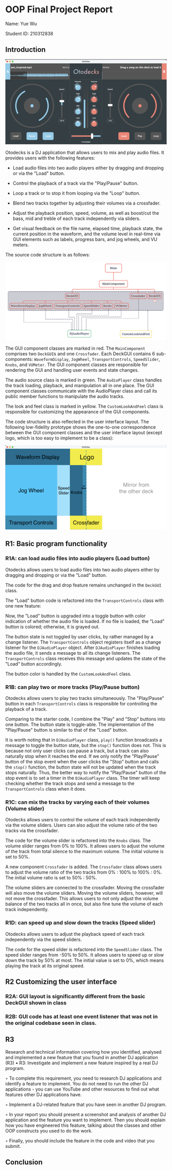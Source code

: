 # OOP Final Project Report

Name: Yue Wu

Student ID: 210312838

## Introduction

![The user interface of Otodecks](0.png)

Otodecks is a DJ application that allows users to mix and play audio files. It provides users with the following features:

- Load audio files into two audio players either by dragging and dropping or via the "Load" button.

- Control the playback of a track via the "Play/Pause" button.

- Loop a track or to stop it from looping via the "Loop" button.

- Blend two tracks together by adjusting their volumes via a crossfader.

- Adjust the playback position, speed, volume, as well as boost/cut the bass, mid and treble of each track independently via sliders.

- Get visual feedback on the file name, elapsed time, playback state, the current position in the waveform, and the volume level in real-time via GUI elements such as labels, progress bars, and jog wheels, and VU meters.

The source code structure is as follows:

![The code structure of Otodecks](2.png)

The GUI component classes are marked in red. The `MainComponent` comprises two `DeckGUI`s and one `Crossfader`. Each DeckGUI contains 6 sub-components: `WaveformDisplay`, `JogWheel`, `TransportControls`, `SpeedSlider`, `Knobs`, and `VUMeter`. The GUI component classes are responsible for rendering the GUI and handling user events and state changes.

The audio source class is marked in green. The `AudioPlayer` class handles the track loading, playback, and manipulation all in one place. The GUI component classes communicate with the AudioPlayer class and call its public member functions to manipulate the audio tracks.

The look and feel class is marked in yellow. The `CustomLookAndFeel` class is responsible for customizing the appearance of the GUI components.

The code structure is also reflected in the user interface layout. The following low-fidelity prototype shows the one-to-one correspondence between the GUI component classes and the user interface layout (except logo, which is too easy to implement to be a class):

![The low-fidelity prototype of Otodecks](1.png)

## R1: Basic program functionality

### R1A: can load audio files into audio players (Load button)

Otodecks allows users to load audio files into two audio players either by dragging and dropping or via the "Load" button.

The code for the drag and drop feature remains unchanged in the `DeckGUI` class.

The "Load" button code is refactored into the `TransportControls` class with one new feature:

Now, the "Load" button is upgraded into a toggle button with color indication of whether the audio file is loaded. If no file is loaded, the "Load" button is colored; otherwise, it is grayed out.

The button state is not toggled by user clicks, by rather managed by a change listener. The `TransportControls` object registers itself as a change listener for the `DJAudioPlayer` object. After `DJAudioPlayer` finishes loading the audio file, it sends a message to all its change listeners. The `TransportControls` class receives this message and updates the state of the "Load" button accordingly.

The button color is handled by the `CustomLookAndFeel` class.

### R1B: can play two or more tracks (Play/Pause button)

Otodecks allows users to play two tracks simultaneously. The "Play/Pause" button in each `TransportControls` class is responsible for controlling the playback of a track.

Comparing to the starter code, I combine the "Play" and "Stop" buttons into one button. The button state is toggle-able. The implementation of the "Play/Pause" button is similar to that of the "Load" button.

It is worth noting that in `DJAudioPlayer` class, `play()` function broadcasts a message to toggle the button state, but the `stop()` function does not. This is because not only user clicks can pause a track, but a track can also naturally stop when it reaches the end. If we only notify the "Play/Pause" button of the stop event when the user clicks the "Stop" button and calls the `stop()` function, the button state will not be updated when the track stops naturally. Thus, the better way to notify the "Play/Pause" button of the stop event is to set a timer in the `DJAudioPlayer` class. The timer will keep checking whether the track stops and send a message to the `TransportControls` class when it does.

### R1C: can mix the tracks by varying each of their volumes (Volume slider)

Otodecks allows users to control the volume of each track independently via the volume sliders. Users can also adjust the volume ratio of the two tracks via the crossfader.

The code for the volume slider is refactored into the `Knobs` class. The volume slider ranges from 0% to 100%. It allows users to adjust the volume of the track from total silence to the maximum volume. The initial volume is set to 50%.

A new component `Crossfader` is added. The `Crossfader` class allows users to adjust the volume ratio of the two tracks from 0% : 100% to 100% : 0%. The initial volume ratio is set to 50% : 50%.

The volume sliders are connected to the crossfader. Moving the crossfader will also move the volume sliders. Moving the volume sliders, however, will not move the crossfader. This allows users to not only adjust the volume balance of the two tracks all in once, but also fine tune the volume of each track independently. 

### R1D: can speed up and slow down the tracks (Speed slider)

Otodecks allows users to adjust the playback speed of each track independently via the speed sliders.

The code for the speed slider is refactored into the `SpeedSlider` class. The speed slider ranges from -50% to 50%. It allows users to speed up or slow down the track by 50% at most. The initial value is set to 0%, which means playing the track at its original speed.

## R2 Customizing the user interface

### R2A: GUI layout is significantly different from the basic DeckGUI shown in class



### R2B: GUI code has at least one event listener that was not in the original codebase seen in class.

## R3

Research and technical information covering how you identified, analysed and implemented a new feature that you found in another DJ application (R3)
• R3: Investigate and implement a new feature inspired by a real DJ program.

◦ To complete this requirement, you need to research DJ applications and identify a feature to implement. You do not need to run the other DJ applications - you can use YouTube and other resources to find out what features other DJ applications have.

◦ Implement a DJ-related feature that you have seen in another DJ program.

◦ In your report you should present a screenshot and analysis of another DJ application and the feature you want to implement. Then you should explain how you have engineered this feature, talking about the classes and other OOP constructs you used to do the work.

◦ Finally, you should include the feature in the code and video that you submit.

## Conclusion
